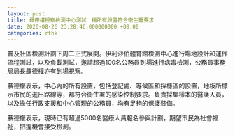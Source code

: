 ```yaml
---
layout: post
title: 聶德權視察檢測中心測試　稱所有設置符合衞生署要求
date: 2020-08-26 23:28:46.000000000 +08:00
categories: rthk
---
```


普及社區檢測計劃下周二正式展開。伊利沙伯體育館檢測中心進行場地設計和運作流程測試，以及負載測試，邀請超過100名公務員到場進行病毒檢測，公務員事務局局長聶德權亦有到場視察。

聶德權表示，中心內的所有設置，包括登記處、等候區和採樣區的設置，地板所標示市民的進出路線等，都符合衞生署的感染控制要求。負責採集樣本的醫護人員，以及擔任行政支援和中心管理的公務員，均有足夠的保護裝備。

聶德權表示，現時已有超過5000名醫療人員報名參與計劃，期望市民為社會福祉，把握機會接受檢測。
